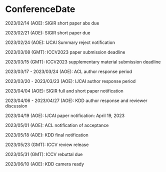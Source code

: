 # ConferenceDate

2023/02/14 (AOE): SIGIR short paper abs due

2023/02/21 (AOE): SIGIR short paper due

2023/02/24 (AOE): IJCAI Summary reject notification

2023/03/08 (GMT): ICCV2023 paper submission deadline

2023/03/15 (GMT): ICCV2023 supplementary material submission deadline

2023/03/17 - 2023/03/24 (AOE): ACL author response period

2023/03/20 - 2023/03/23 (AOE): IJCAI author response period

2023/04/04 (AOE): SIGIR full and short paper notification

2023/04/06 - 2023/04/27 (AOE): KDD author response and reviewer discussion

2023/04/19 (AOE): IJCAI paper notification: April 19, 2023

2023/05/01 (AOE): ACL notification of acceptance

2023/05/18 (AOE): KDD final notification

2023/05/23 (GMT): ICCV review release

2023/05/31 (GMT): ICCV rebuttal due

2023/06/10 (AOE): KDD camera ready


